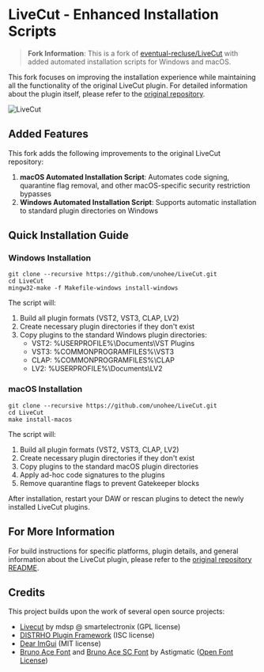 # LiveCut - Enhanced Installation Scripts

> **Fork Information**: This is a fork of [eventual-recluse/LiveCut](https://github.com/eventual-recluse/LiveCut) with added automated installation scripts for Windows and macOS.

This fork focuses on improving the installation experience while maintaining all the functionality of the original LiveCut plugin. For detailed information about the plugin itself, please refer to the [original repository](https://github.com/eventual-recluse/LiveCut).

![LiveCut](https://raw.githubusercontent.com/eventual-recluse/LiveCut/master/plugins/LiveCut/LiveCut_Screenshot.png "LiveCut")<br/>

## Added Features

This fork adds the following improvements to the original LiveCut repository:

1. **macOS Automated Installation Script**: Automates code signing, quarantine flag removal, and other macOS-specific security restriction bypasses
2. **Windows Automated Installation Script**: Supports automatic installation to standard plugin directories on Windows

## Quick Installation Guide

### Windows Installation

```
git clone --recursive https://github.com/unohee/LiveCut.git
cd LiveCut
mingw32-make -f Makefile-windows install-windows
```

The script will:
1. Build all plugin formats (VST2, VST3, CLAP, LV2)
2. Create necessary plugin directories if they don't exist
3. Copy plugins to the standard Windows plugin directories:
   - VST2: %USERPROFILE%\Documents\VST Plugins
   - VST3: %COMMONPROGRAMFILES%\VST3
   - CLAP: %COMMONPROGRAMFILES%\CLAP
   - LV2: %USERPROFILE%\Documents\LV2

### macOS Installation

```
git clone --recursive https://github.com/unohee/LiveCut.git
cd LiveCut
make install-macos
```

The script will:
1. Build all plugin formats (VST2, VST3, CLAP, LV2)
2. Create necessary plugin directories if they don't exist
3. Copy plugins to the standard macOS plugin directories
4. Apply ad-hoc code signatures to the plugins
5. Remove quarantine flags to prevent Gatekeeper blocks

After installation, restart your DAW or rescan plugins to detect the newly installed LiveCut plugins.

## For More Information

For build instructions for specific platforms, plugin details, and general information about the LiveCut plugin, please refer to the [original repository README](https://github.com/eventual-recluse/LiveCut).

## Credits

This project builds upon the work of several open source projects:

- [Livecut](https://github.com/mdsp/Livecut) by mdsp @ smartelectronix (GPL license)
- [DISTRHO Plugin Framework](https://github.com/DISTRHO/DPF) (ISC license)
- [Dear ImGui](https://github.com/ocornut/imgui) (MIT license)
- [Bruno Ace Font](https://fonts.google.com/specimen/Bruno+Ace) and [Bruno Ace SC Font](https://fonts.google.com/specimen/Bruno+Ace+SC) by Astigmatic ([Open Font License](https://scripts.sil.org/cms/scripts/page.php?site_id=nrsi&id=OFL))
